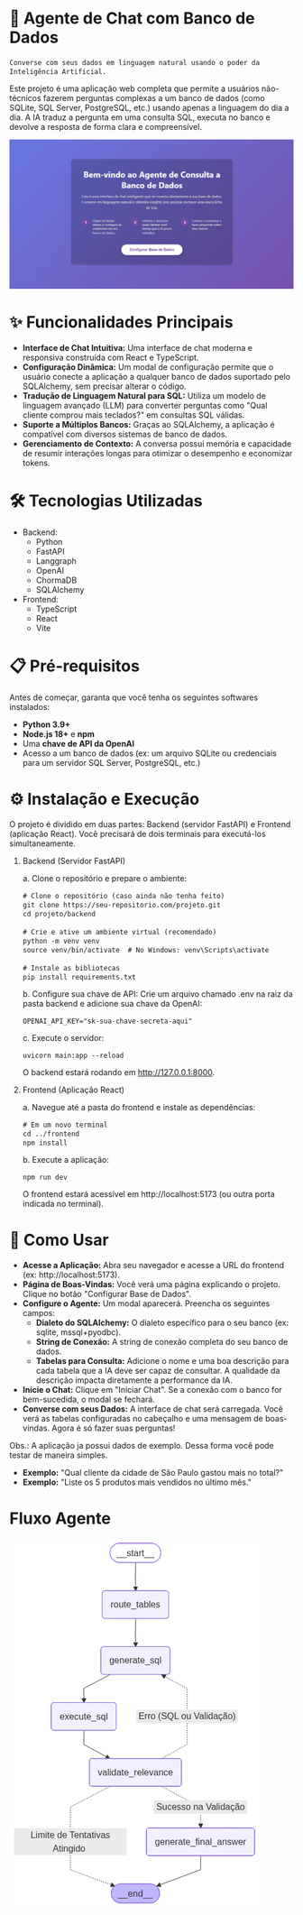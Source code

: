 # 🤖 Agente de Chat com Banco de Dados
    Converse com seus dados em linguagem natural usando o poder da Inteligência Artificial.

Este projeto é uma aplicação web completa que permite a usuários não-técnicos fazerem perguntas complexas a um banco de dados (como SQLite, SQL Server, PostgreSQL, etc.) usando apenas a linguagem do dia a dia. A IA traduz a pergunta em uma consulta SQL, executa no banco e devolve a resposta de forma clara e compreensível.

![alt text](image.png)

# ✨ Funcionalidades Principais
- **Interface de Chat Intuitiva:** Uma interface de chat moderna e responsiva construída com React e TypeScript.
- **Configuração Dinâmica:** Um modal de configuração permite que o usuário conecte a aplicação a qualquer banco de dados suportado pelo SQLAlchemy, sem precisar alterar o código.
- **Tradução de Linguagem Natural para SQL:** Utiliza um modelo de linguagem avançado (LLM) para converter perguntas como "Qual cliente comprou mais teclados?" em consultas SQL válidas.
- **Suporte a Múltiplos Bancos:** Graças ao SQLAlchemy, a aplicação é compatível com diversos sistemas de banco de dados.
- **Gerenciamento de Contexto:** A conversa possui memória e capacidade de resumir interações longas para otimizar o desempenho e economizar tokens.

# 🛠️ Tecnologias Utilizadas
- Backend:
    - Python
    - FastAPI
    - Langgraph
    - OpenAI
    - ChormaDB
    - SQLAlchemy
- Frontend:
    - TypeScript
    - React
    - Vite


# 📋 Pré-requisitos
Antes de começar, garanta que você tenha os seguintes softwares instalados:

- **Python 3.9+**
- **Node.js 18+** e **npm**
- Uma **chave de API da OpenAI**
- Acesso a um banco de dados (ex: um arquivo SQLite ou credenciais para um servidor SQL Server, PostgreSQL, etc.)

# ⚙️ Instalação e Execução
O projeto é dividido em duas partes: Backend (servidor FastAPI) e Frontend (aplicação React). Você precisará de dois terminais para executá-los simultaneamente.

1. Backend (Servidor FastAPI)

    a. Clone o repositório e prepare o ambiente:
    ```
    # Clone o repositório (caso ainda não tenha feito)
    git clone https://seu-repositorio.com/projeto.git
    cd projeto/backend

    # Crie e ative um ambiente virtual (recomendado)
    python -m venv venv
    source venv/bin/activate  # No Windows: venv\Scripts\activate

    # Instale as bibliotecas
    pip install requirements.txt
    ```

    b. Configure sua chave de API:
    Crie um arquivo chamado .env na raiz da pasta backend e adicione sua chave da OpenAI:
    ```
    OPENAI_API_KEY="sk-sua-chave-secreta-aqui"
    ```

    c. Execute o servidor:
    ```
    uvicorn main:app --reload
    ```
    O backend estará rodando em http://127.0.0.1:8000.

2. Frontend (Aplicação React)

    a. Navegue até a pasta do frontend e instale as dependências:
    ```
    # Em um novo terminal
    cd ../frontend
    npm install
    ```

    b. Execute a aplicação:
    ```
    npm run dev
    ```
    O frontend estará acessível em http://localhost:5173 (ou outra porta indicada no terminal).

# 📖 Como Usar
- **Acesse a Aplicação:** Abra seu navegador e acesse a URL do frontend (ex: http://localhost:5173).
- **Página de Boas-Vindas:** Você verá uma página explicando o projeto. Clique no botão "Configurar Base de Dados".
- **Configure o Agente:** Um modal aparecerá. Preencha os seguintes campos:
    - **Dialeto do SQLAlchemy:** O dialeto específico para o seu banco (ex: sqlite, mssql+pyodbc).
    - **String de Conexão:** A string de conexão completa do seu banco de dados.
    - **Tabelas para Consulta:** Adicione o nome e uma boa descrição para cada tabela que a IA deve ser capaz de consultar. A qualidade da descrição impacta diretamente a performance da IA.
- **Inicie o Chat:** Clique em "Iniciar Chat". Se a conexão com o banco for bem-sucedida, o modal se fechará.
- **Converse com seus Dados:** A interface de chat será carregada. Você verá as tabelas configuradas no cabeçalho e uma mensagem de boas-vindas. Agora é só fazer suas perguntas!

Obs.: A aplicação ja possui dados de exemplo. Dessa forma você pode testar de maneira simples.
- **Exemplo:** "Qual cliente da cidade de São Paulo gastou mais no total?"
- **Exemplo:** "Liste os 5 produtos mais vendidos no último mês."

# Fluxo Agente

![alt text](image-1.png)